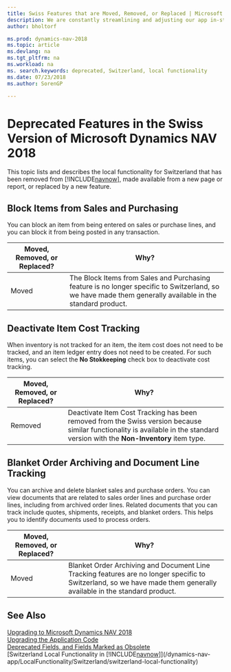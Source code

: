 ```yaml
---
title: Swiss Features that are Moved, Removed, or Replaced | Microsoft Docs
description: We are constantly streamlining and adjusting our app in-step with market developments. Read about the features for Switzerland that we have moved, removed, or replaced.
author: bholtorf

ms.prod: dynamics-nav-2018
ms.topic: article
ms.devlang: na
ms.tgt_pltfrm: na
ms.workload: na
ms. search.keywords: deprecated, Switzerland, local functionality
ms.date: 07/23/2018
ms.author: SorenGP

---
```


# Deprecated Features in the Swiss Version of Microsoft Dynamics NAV 2018
This topic lists and describes the local functionality for Switzerland that has been removed from [!INCLUDE[navnow](includes/navnow_md.md)], made available from a new page or report, or replaced by a new feature.

## Block Items from Sales and Purchasing
You can block an item from being entered on sales or purchase lines, and you can block it from being posted in any transaction.

|Moved, Removed, or Replaced?|Why?|
|----|----|
|Moved| The Block Items from Sales and Purchasing feature is no longer specific to Switzerland, so we have made them generally available in the standard product. |

## Deactivate Item Cost Tracking
When inventory is not tracked for an item, the item cost does not need to be tracked, and an item ledger entry does not need to be created. For such items, you can select the **No Stokkeeping** check box to deactivate cost tracking.

|Moved, Removed, or Replaced?|Why?|
|----|----|
|Removed| Deactivate Item Cost Tracking has been removed from the Swiss version because similar functionality is available in the standard version with the **Non-Inventory** item type. |

## Blanket Order Archiving and Document Line Tracking
You can archive and delete blanket sales and purchase orders. You can view documents that are related to sales order lines and purchase order lines, including from archived order lines. Related documents that you can track include quotes, shipments, receipts, and blanket orders. This helps you to identify documents used to process orders.

|Moved, Removed, or Replaced?|Why?|
|----|----|
|Moved| Blanket Order Archiving and Document Line Tracking features are no longer specific to Switzerland, so we have made them generally available in the standard product. |

## See Also
[Upgrading to Microsoft Dynamics NAV 2018](upgrading-to-microsoft-dynamics-nav.md)  
[Upgrading the Application Code](upgrading-the-application-code.md)  
[Deprecated Fields, and Fields Marked as Obsolete](deprecated-fields.md)  
[Switzerland Local Functionality in [!INCLUDE[navnow](includes/navnow_md.md)]](/dynamics-nav-app/LocalFunctionality/Switzerland/switzerland-local-functionality)  
